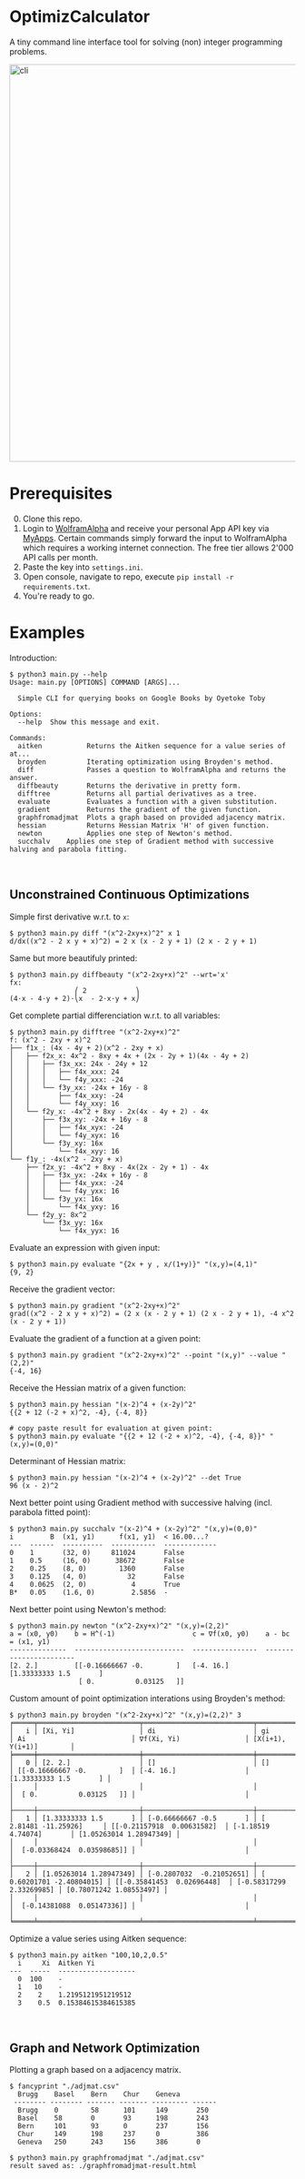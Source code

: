 # OptimizCalculator
A tiny command line interface tool for solving (non) integer programming problems.

<img width="700" alt="cli" src="https://user-images.githubusercontent.com/22320200/169147797-e0b679d8-21d0-469f-8954-b749cbed1db2.png">


# Prerequisites
0. Clone this repo.
1. Login to [WolframAlpha](https://account.wolfram.com/login/oauth2/sign-in) and receive your personal App API key via [MyApps](https://developer.wolframalpha.com/portal/myapps/). Certain commands simply forward the input to WolframAlpha which requires a working internet connection. The free tier allows 2'000 API calls per month.
2. Paste the key into `settings.ini`.
3. Open console, navigate to repo, execute `pip install -r requirements.txt`.
4. You're ready to go.

# Examples

Introduction:
```console
$ python3 main.py --help
Usage: main.py [OPTIONS] COMMAND [ARGS]...

  Simple CLI for querying books on Google Books by Oyetoke Toby

Options:
  --help  Show this message and exit.

Commands:
  aitken           Returns the Aitken sequence for a value series of at...
  broyden          Iterating optimization using Broyden's method.
  diff             Passes a question to WolframAlpha and returns the answer.
  diffbeauty       Returns the derivative in pretty form.
  difftree         Returns all partial derivatives as a tree.
  evaluate         Evaluates a function with a given substitution.
  gradient         Returns the gradient of the given function.
  graphfromadjmat  Plots a graph based on provided adjacency matrix.
  hessian          Returns Hessian Matrix 'H' of given function.
  newton           Applies one step of Newton's method.
  succhalv    Applies one step of Gradient method with successive halving and parabola fitting.
````

</br>

## Unconstrained Continuous Optimizations

Simple first derivative w.r.t. to `x`:
```console
$ python3 main.py diff "(x^2-2xy+x)^2" x 1
d/dx((x^2 - 2 x y + x)^2) = 2 x (x - 2 y + 1) (2 x - 2 y + 1)
```

Same but more beautifuly printed:
```console
$ python3 main.py diffbeauty "(x^2-2xy+x)^2" --wrt='x'
fx:
                ⎛ 2            ⎞
(4⋅x - 4⋅y + 2)⋅⎝x  - 2⋅x⋅y + x⎠
```

Get complete partial differenciation w.r.t. to all variables:
```console
$ python3 main.py difftree "(x^2-2xy+x)^2"
f: (x^2 - 2xy + x)^2
├── f1x_: (4x - 4y + 2)(x^2 - 2xy + x)
│   ├── f2x_x: 4x^2 - 8xy + 4x + (2x - 2y + 1)(4x - 4y + 2)
│   │   ├── f3x_xx: 24x - 24y + 12
│   │   │   ├── f4x_xxx: 24
│   │   │   └── f4y_xxx: -24
│   │   └── f3y_xx: -24x + 16y - 8
│   │       ├── f4x_xxy: -24
│   │       └── f4y_xxy: 16
│   └── f2y_x: -4x^2 + 8xy - 2x(4x - 4y + 2) - 4x
│       ├── f3x_xy: -24x + 16y - 8
│       │   ├── f4x_xyx: -24
│       │   └── f4y_xyx: 16
│       └── f3y_xy: 16x
│           └── f4x_xyy: 16
└── f1y_: -4x(x^2 - 2xy + x)
    ├── f2x_y: -4x^2 + 8xy - 4x(2x - 2y + 1) - 4x
    │   ├── f3x_yx: -24x + 16y - 8
    │   │   ├── f4x_yxx: -24
    │   │   └── f4y_yxx: 16
    │   └── f3y_yx: 16x
    │       └── f4x_yxy: 16
    └── f2y_y: 8x^2
        └── f3x_yy: 16x
            └── f4x_yyx: 16
```

Evaluate an expression with given input:
```console
$ python3 main.py evaluate "{2x + y , x/(1+y)}" "(x,y)=(4,1)"
{9, 2}
```

Receive the gradient vector:
```console
$ python3 main.py gradient "(x^2-2xy+x)^2"
grad((x^2 - 2 x y + x)^2) = (2 x (x - 2 y + 1) (2 x - 2 y + 1), -4 x^2 (x - 2 y + 1))
```
Evaluate the gradient of a function at a given point:
```console
$ python3 main.py gradient "(x^2-2xy+x)^2" --point "(x,y)" --value "(2,2)"
{-4, 16}
```

Receive the Hessian matrix of a given function:
```console
$ python3 main.py hessian "(x-2)^4 + (x-2y)^2"
{{2 + 12 (-2 + x)^2, -4}, {-4, 8}}

# copy paste result for evaluation at given point:
$ python3 main.py evaluate "{{2 + 12 (-2 + x)^2, -4}, {-4, 8}}" "(x,y)=(0,0)"
```

Determinant of Hessian matrix:
```console
$ python3 main.py hessian "(x-2)^4 + (x-2y)^2" --det True
96 (x - 2)^2
```

Next better point using Gradient method with successive halving (incl. parabola fitted point):
```console
$ python3 main.py succhalv "(x-2)^4 + (x-2y)^2" "(x,y)=(0,0)"
i         B  (x1, y1)      f(x1, y1)  < 16.00...?
---  ------  ----------  -----------  -------------
0    1       (32, 0)     811024       False
1    0.5     (16, 0)      38672       False
2    0.25    (8, 0)        1360       False
3    0.125   (4, 0)          32       False
4    0.0625  (2, 0)           4       True
B*   0.05    (1.6, 0)         2.5856  -
```

Next better point using Newton's method:
```console
$ python3 main.py newton "(x^2-2xy+x)^2" "(x,y)=(2,2)"
a = (x0, y0)    b = H^(-1)                   c = ∇f(x0, y0)    a - bc = (x1, y1)
--------------  ---------------------------  ----------------  -----------------------
[2. 2.]         [[-0.16666667 -0.        ]   [-4. 16.]         [1.33333333 1.5       ]
                 [ 0.          0.03125   ]]
```

Custom amount of point optimization interations using Broyden's method:
```console
$ python3 main.py broyden "(x^2-2xy+x)^2" "(x,y)=(2,2)" 3
╒═════╤═════════════════════════╤═══════════════════════════╤═══════════════════════════╤═════════════════════════════╤═══════════════════════════╤═════════════════════════╕
│   i │ [Xi, Yi]                │ di                        │ gi                        │ Ai                          │ ∇f(Xi, Yi)                │ [X(i+1), Y(i+1)]        │
╞═════╪═════════════════════════╪═══════════════════════════╪═══════════════════════════╪═════════════════════════════╪═══════════════════════════╪═════════════════════════╡
│   0 │ [2. 2.]                 │ []                        │ []                        │ [[-0.16666667 -0.        ]  │ [-4. 16.]                 │ [1.33333333 1.5       ] │
│     │                         │                           │                           │  [ 0.          0.03125   ]] │                           │                         │
├─────┼─────────────────────────┼───────────────────────────┼───────────────────────────┼─────────────────────────────┼───────────────────────────┼─────────────────────────┤
│   1 │ [1.33333333 1.5       ] │ [-0.66666667 -0.5       ] │ [  2.81481 -11.25926]     │ [[-0.21157918  0.00631582]  │ [-1.18519  4.74074]       │ [1.05263014 1.28947349] │
│     │                         │                           │                           │  [-0.03368424  0.03598685]] │                           │                         │
├─────┼─────────────────────────┼───────────────────────────┼───────────────────────────┼─────────────────────────────┼───────────────────────────┼─────────────────────────┤
│   2 │ [1.05263014 1.28947349] │ [-0.2807032  -0.21052651] │ [ 0.60201701 -2.40804015] │ [[-0.35841453  0.02696448]  │ [-0.58317299  2.33269985] │ [0.78071242 1.08553497] │
│     │                         │                           │                           │  [-0.14381088  0.05147336]] │                           │                         │
╘═════╧═════════════════════════╧═══════════════════════════╧═══════════════════════════╧═════════════════════════════╧═══════════════════════════╧═════════════════════════╛
```

Optimize a value series using Aitken sequence:
```console
$ python3 main.py aitken "100,10,2,0.5"
  i     Xi  Aitken Yi
---  -----  -------------------
  0  100    -
  1   10    -
  2    2    1.2195121951219512
  3    0.5  0.15384615384615385
```


</br>

## Graph and Network Optimization

Plotting a graph based on a adjacency matrix.

```console
$ fancyprint "./adjmat.csv"
  Brugg    Basel    Bern    Chur    Geneva          
 -------- -------- ------- ------- --------- ------ 
  Brugg    0        58      101     149       250   
  Basel    58       0       93      198       243   
  Bern     101      93      0       237       156   
  Chur     149      198     237     0         386   
  Geneva   250      243     156     386       0 

$ python3 main.py graphfromadjmat "./adjmat.csv"
result saved as: ./graphfromadjmat-result.html
```

